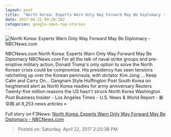 ```yaml
---
layout: post
title:  "North Korea: Experts Warn Only Way Forward May Be Diplomacy - NBCNews.com"
date: 2017-04-22 09:20:38Z
categories: google-news-top-stories
---
```


![North Korea: Experts Warn Only Way Forward May Be Diplomacy - NBCNews.com](https://media1.s-nbcnews.com/j/newscms/2017_15/1966161/170415-world-northkorea-missile-submarine-0701_f5a84a50a9dc79e896b9febee485b307.nbcnews-fp-1200-800.jpg)

NBCNews.com North Korea: Experts Warn Only Way Forward May Be Diplomacy NBCNews.com For all the talk of naval strike groups and pre-emptive military action, Donald Trump's only option to solve the North Korean crisis could be compromise. His presidency has seen tensions ratcheting up over the Korean peninsula, with dictator Kim Jong ... Keep Calm and Carry On... Gangnam Style Huffington Post South Korea on heightened alert as North Korea readies for army anniversary Reuters Twenty-five million reasons the US hasn't struck North Korea Washington Post Business Insider - Los Angeles Times - U.S. News & World Report - 新华网 all 8,253 news articles »


Full story on F3News: [North Korea: Experts Warn Only Way Forward May Be Diplomacy - NBCNews.com](http://www.f3nws.com/n/3bZnWF)

> Posted on: Saturday, April 22, 2017 2:20:38 PM
